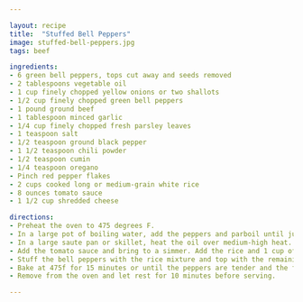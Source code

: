 ```yaml
---

layout: recipe
title:  "Stuffed Bell Peppers"
image: stuffed-bell-peppers.jpg
tags: beef

ingredients:
- 6 green bell peppers, tops cut away and seeds removed
- 2 tablespoons vegetable oil
- 1 cup finely chopped yellow onions or two shallots
- 1/2 cup finely chopped green bell peppers
- 1 pound ground beef
- 1 tablespoon minced garlic
- 1/4 cup finely chopped fresh parsley leaves
- 1 teaspoon salt
- 1/2 teaspoon ground black pepper
- 1 1/2 teaspoon chili powder
- 1/2 teaspoon cumin
- 1/4 teaspoon oregano
- Pinch red pepper flakes
- 2 cups cooked long or medium-grain white rice
- 8 ounces tomato sauce
- 1 1/2 cup shredded cheese

directions:
- Preheat the oven to 475 degrees F.
- In a large pot of boiling water, add the peppers and parboil until just tender, 3 to 4 minutes after the water returns to a boil. Remove with a slotted spoon and arrange in a baking dish sprayed with non-stick spray.
- In a large saute pan or skillet, heat the oil over medium-high heat. Add the onions and chopped bell peppers and cook, stirring, until soft, about 3 minutes. Add the beef, garlic, parsley, salt, black pepper, chili powder, cumin, oregano and pepper flakes. Cook until the meat is browned, stirring with a heavy wooden spoon to break up the lumps, about 6 minutes. 
- Add the tomato sauce and bring to a simmer. Add the rice and 1 cup of the shredded cheese and stir well. Remove from the heat and adjust the seasoning, to taste.
- Stuff the bell peppers with the rice mixture and top with the remaining shredded cheese. 
- Bake at 475f for 15 minutes or until the peppers are tender and the filling is heated through.
- Remove from the oven and let rest for 10 minutes before serving.

---
```

